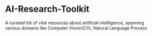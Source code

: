 # AI-Research-Toolkit

A curated list of vital resources about artificial intelligence, spanning various domains like Computer Vision(CV), Natural Language Process